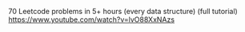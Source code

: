 
70 Leetcode problems in 5+ hours (every data structure) (full tutorial)
https://www.youtube.com/watch?v=lvO88XxNAzs

